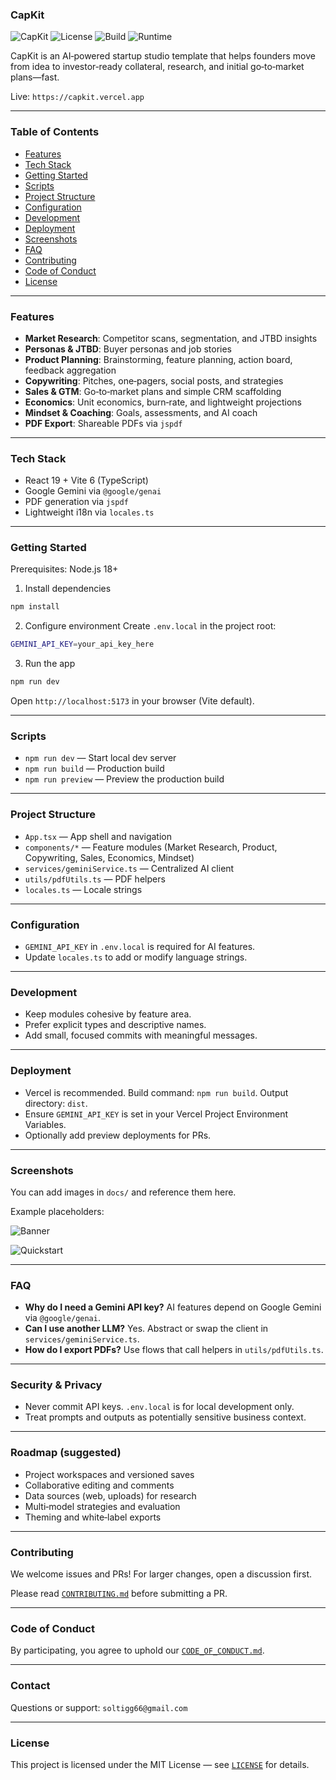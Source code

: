 ### CapKit

![CapKit](https://img.shields.io/badge/CapKit-AI%20Startup%20Studio-blue?style=flat-square)
![License](https://img.shields.io/badge/License-MIT-green?style=flat-square)
![Build](https://img.shields.io/badge/Build-Vite%206-orange?style=flat-square)
![Runtime](https://img.shields.io/badge/React-19-informational?style=flat-square)

CapKit is an AI‑powered startup studio template that helps founders move from idea to investor‑ready collateral, research, and initial go‑to‑market plans—fast.

Live: `https://capkit.vercel.app`

---

### Table of Contents

- [Features](#features)
- [Tech Stack](#tech-stack)
- [Getting Started](#getting-started)
- [Scripts](#scripts)
- [Project Structure](#project-structure)
- [Configuration](#configuration)
- [Development](#development)
- [Deployment](#deployment)
- [Screenshots](#screenshots)
- [FAQ](#faq)
- [Contributing](#contributing)
- [Code of Conduct](#code-of-conduct)
- [License](#license)

---

### Features

- **Market Research**: Competitor scans, segmentation, and JTBD insights
- **Personas & JTBD**: Buyer personas and job stories
- **Product Planning**: Brainstorming, feature planning, action board, feedback aggregation
- **Copywriting**: Pitches, one‑pagers, social posts, and strategies
- **Sales & GTM**: Go‑to‑market plans and simple CRM scaffolding
- **Economics**: Unit economics, burn‑rate, and lightweight projections
- **Mindset & Coaching**: Goals, assessments, and AI coach
- **PDF Export**: Shareable PDFs via `jspdf`

---

### Tech Stack

- React 19 + Vite 6 (TypeScript)
- Google Gemini via `@google/genai`
- PDF generation via `jspdf`
- Lightweight i18n via `locales.ts`

---

### Getting Started

Prerequisites: Node.js 18+

1) Install dependencies
```bash
npm install
```

2) Configure environment
Create `.env.local` in the project root:
```bash
GEMINI_API_KEY=your_api_key_here
```

3) Run the app
```bash
npm run dev
```

Open `http://localhost:5173` in your browser (Vite default).

---

### Scripts

- `npm run dev` — Start local dev server
- `npm run build` — Production build
- `npm run preview` — Preview the production build

---

### Project Structure

- `App.tsx` — App shell and navigation
- `components/*` — Feature modules (Market Research, Product, Copywriting, Sales, Economics, Mindset)
- `services/geminiService.ts` — Centralized AI client
- `utils/pdfUtils.ts` — PDF helpers
- `locales.ts` — Locale strings

---

### Configuration

- `GEMINI_API_KEY` in `.env.local` is required for AI features.
- Update `locales.ts` to add or modify language strings.

---

### Development

- Keep modules cohesive by feature area.
- Prefer explicit types and descriptive names.
- Add small, focused commits with meaningful messages.

---

### Deployment

- Vercel is recommended. Build command: `npm run build`. Output directory: `dist`.
- Ensure `GEMINI_API_KEY` is set in your Vercel Project Environment Variables.
- Optionally add preview deployments for PRs.

---

### Screenshots

You can add images in `docs/` and reference them here.

Example placeholders:

![Banner](docs/banner.png)

![Quickstart](docs/quickstart.gif)

---

### FAQ

- **Why do I need a Gemini API key?**
  AI features depend on Google Gemini via `@google/genai`.
- **Can I use another LLM?**
  Yes. Abstract or swap the client in `services/geminiService.ts`.
- **How do I export PDFs?**
  Use flows that call helpers in `utils/pdfUtils.ts`.

---

### Security & Privacy

- Never commit API keys. `.env.local` is for local development only.
- Treat prompts and outputs as potentially sensitive business context.

---

### Roadmap (suggested)

- Project workspaces and versioned saves
- Collaborative editing and comments
- Data sources (web, uploads) for research
- Multi‑model strategies and evaluation
- Theming and white‑label exports

---

### Contributing

We welcome issues and PRs! For larger changes, open a discussion first.

Please read [`CONTRIBUTING.md`](./CONTRIBUTING.md) before submitting a PR.

---

### Code of Conduct

By participating, you agree to uphold our [`CODE_OF_CONDUCT.md`](./CODE_OF_CONDUCT.md).

---

### Contact

Questions or support: `soltigg66@gmail.com`

---

### License

This project is licensed under the MIT License — see [`LICENSE`](./LICENSE) for details.
